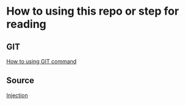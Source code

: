 # How to using this repo or step for reading

## GIT
[How to using GIT command](https://github.com/prawee/cyber-security/blob/main/how-to-using-git.md)

## Source
[Injection](https://github.com/prawee/cyber-security-injection)
